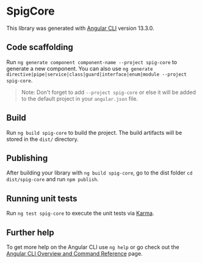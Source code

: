 # SpigCore

This library was generated with [Angular CLI](https://github.com/angular/angular-cli) version 13.3.0.

## Code scaffolding

Run `ng generate component component-name --project spig-core` to generate a new component. You can also use `ng generate directive|pipe|service|class|guard|interface|enum|module --project spig-core`.
> Note: Don't forget to add `--project spig-core` or else it will be added to the default project in your `angular.json` file. 

## Build

Run `ng build spig-core` to build the project. The build artifacts will be stored in the `dist/` directory.

## Publishing

After building your library with `ng build spig-core`, go to the dist folder `cd dist/spig-core` and run `npm publish`.

## Running unit tests

Run `ng test spig-core` to execute the unit tests via [Karma](https://karma-runner.github.io).

## Further help

To get more help on the Angular CLI use `ng help` or go check out the [Angular CLI Overview and Command Reference](https://angular.io/cli) page.
